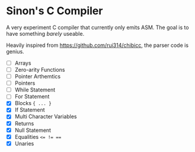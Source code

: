 # Sinon's C Compiler

A very experiment C compiler that currently only emits ASM.
The goal is to have something *barely* useable. 

Heavily inspired from https://github.com/rui314/chibicc, the parser code is genius.

- [ ] Arrays
- [ ] Zero-arity Functions
- [ ] Pointer Arthemtics
- [ ] Pointers
- [ ] While Statement
- [ ] For Statement
- [x] Blocks `{ ... }`
- [x] If Statement
- [x] Multi Character Variables
- [x] Returns
- [x] Null Statement
- [x] Equalities `<= != ==`
- [x] Unaries

